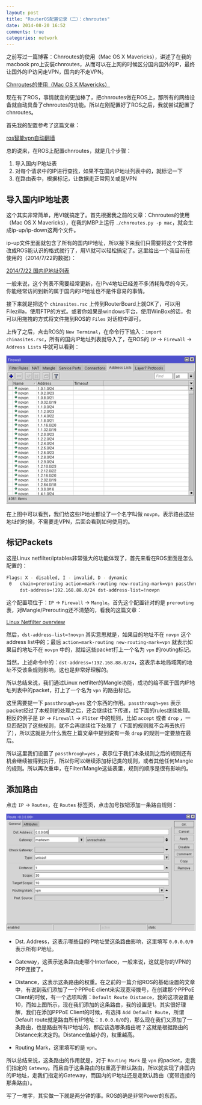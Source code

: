 ```yaml
---
layout: post
title: "RouterOS配置记录（二）：chnroutes"
date: 2014-08-20 16:52
comments: true
categories: network
---
```


之前写过一篇博客：Chnroutes的使用（Mac OS X Mavericks），讲述了在我的macbook pro上安装chnroutes，从而可以在上网的时候区分国内国外的IP，最终让国外的IP访问走VPN，国内的不走VPN。

[Chnroutes的使用（Mac OS X Mavericks）](http://markzhang.cn/blog/2013/12/04/chnroutes-on-mac/)

现在有了ROS，事情就变的更加棒了，把chnroutes做在ROS上，那所有的网络设备就自动具备了chnroutes的功能。所以在刚配置好了ROS之后，我就尝试配置了chnroutes。

<!-- more -->

首先我的配置参考了这篇文章：

[ros智能vpn自动翻墙](http://autorosvpn.blogspot.jp/2013/05/ros-vpn.html)

总的说来，在ROS上配置chnroutes，就是几个步骤：

1. 导入国内IP地址表
2. 对每个请求中的IP进行查找，如果不在国内IP地址列表中的，就标记一下
3. 在路由表中，根据标记，让数据走正常网关或是VPN

## 导入国内IP地址表 ##

这个其实非常简单，用VI就搞定了。首先根据我之前的文章：Chnroutes的使用（Mac OS X Mavericks），在我的MBP上运行 `./chnroutes.py -p mac`，就会生成ip-up/ip-down这两个文件。

ip-up文件里面就包含了所有的国内IP地址，所以接下来我们只需要将这个文件修改成ROS能认识的格式就行了，用VI就可以轻松搞定了。这里给出一个我目前在使用的（2014/7/22的数据）：

[2014/7/22 国内IP地址列表](/downloads/file/chinasites.rsc)

一般来说，这个列表不需要经常更新，在IPv4地址已经差不多消耗殆尽的今天，你能经常访问到新的属于国内的IP地址也不是件容易的事情。

接下来就是把这个 `chinasites.rsc` 上传到RouterBoard上就OK了，可以用Filezilla，使用FTP的方式。或者你如果是windows平台，使用WinBox的话，也可以用拖拽的方式将文件拖到ROS的 `Files` 对话框中即可。

上传了之后，点击ROS的 `New Terminal`，在命令行下输入：`import chinasites.rsc`，所有的国内IP地址列表就导入了，在ROS的 `IP` -> `Firewall` -> `Address Lists` 中就可以看到：

![China IP address list](/downloads/image/ros-ip-firewall-address-lists.png)

在上图中可以看到，我们给这些IP地址都设了一个名字叫做 `novpn`，表示路由这些地址的时候，不需要走VPN，后面会看到如何使用的。

## 标记Packets ##

这是Linux netfilter/iptables非常强大的功能体现了，首先来看在ROS里面是怎么配置的：

``` bash
Flags: X - disabled, I - invalid, D - dynamic 
 0   chain=prerouting action=mark-routing new-routing-mark=vpn passthrough=yes 
     dst-address=!192.168.88.0/24 dst-address-list=!novpn 
```

这个配置项位于：`IP` -> `Firewall` -> `Mangle`。首先这个配置针对的是 `prerouting` 表，对Mangle/Prerouting还不清楚的，看我的这篇文章：

[Linux Netfilter overview](http://markzhang.cn/blog/2014/07/23/netfilter-overview/)

然后，`dst-address-list=!novpn` 其实意思就是，如果目的地址不在 `novpn` 这个address list中的；最后 `action=mark-routing new-routing-mark=vpn` 就表示如果目的地址不在 `novpn` 中的，就给这些packet打上一个名为 `vpn` 的routing标记。

当然，上述命令中的：`dst-address=!192.168.88.0/24`，这表示本地局域网的地址不受该条规则影响，这也是非常好理解的。

所以总结来说，我们通过Linux netfilter的Mangle功能，成功的给不属于国内IP地址列表中的packet，打上了一个名为 `vpn` 的路由标记。

这里需要提一下 `passthrough=yes` 这个东西的作用。`passthrough=yes` 表示packet经过了本规则的处理之后，还会继续往下传递，给下面的rules继续处理。相反的例子是 `IP` -> `Firewall` -> `Fliter` 中的规则，比如 `accept` 或者 `drop` ，一旦匹配到了这些规则，就不会再继续往下处理了（下面的规则就不会再去执行了），所以这就是为什么我在上篇文章中提到说有一条 `drop` 的规则一定要放在最后。

所以这里我们设置了 `passthrough=yes` ，表示位于我们本条规则之后的规则还有机会继续被得到执行，所以你可以继续添加标记类的规则，或者其他任何Mangle的规则。所以再次重申，在Filter/Mangle这些表里，规则的顺序是很有影响的。

## 添加路由 ##

点击 `IP` -> `Routes`，在 `Routes` 标签页，点击加号按钮添加一条路由规则：

![ROS add routing](/downloads/image/ros-ip-routes.png)

- Dst. Address，这表示哪些目的IP地址受这条路由影响，这里填写 `0.0.0.0/0` 表示所有IP地址。

- Gateway，这表示这条路由走哪个Interface，一般来说，这就是你的VPN的PPP连接了。

- Distance，这表示这条路由的权重。在之前的一篇介绍ROS的基础设置的文章中，有说到我们添加了一个PPPoE client来实现宽带拨号，在创建那个PPPoE Client的时候，有一个选项叫做：`Default Route Distance`，我的这项设置是10，而如上图所示，现在我们添加的这条路由，我的设置是1。其实很好理解，我们在添加PPPoE Client的时候，有选择 `Add Default Route`，所谓Default route就是路由所有IP地址：`0.0.0.0/0`的，那么现在我们又添加了一条路由，也是路由所有IP地址的，那应该选哪条路由呢？这就是根据路由的Distance来决定的。Distance值越小的，权重越高。

- Routing Mark，这里填写的是 `vpn`。

所以总结来说，这条路由的作用就是，对于 `Routing Mark` 是 `vpn` 的packet，走我们指定的 `Gateway`。而且由于这条路由的权重高于默认路由，所以就实现了非国内的IP地址，走我们指定的Gateway，而国内的IP地址还是走默认路由（宽带连接的那条路由）。

写了一堆字，其实做一下就是两分钟的事。ROS的确是非常Power的东西。